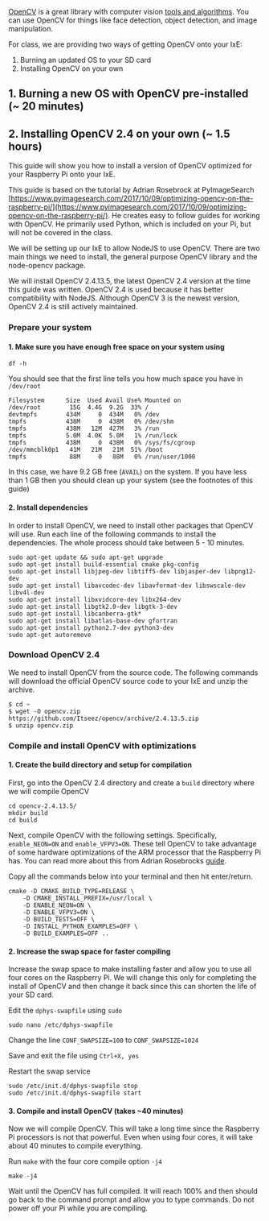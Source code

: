 [OpenCV](https://opencv.org) is a great library with computer vision [tools and algorithms](https://docs.opencv.org/2.4/doc/tutorials/tutorials.html). You can use OpenCV for things like face detection, object detection, and image manipulation.

For class, we are providing two ways of getting OpenCV onto your IxE:

1. Burning an updated OS to your SD card
2. Installing OpenCV on your own

## 1. Burning a new OS with OpenCV pre-installed (~ 20 minutes)

## 2. Installing OpenCV 2.4 on your own (~ 1.5 hours)

This guide will show you how to install a version of OpenCV optimized for your Raspberry Pi onto your IxE.

This guide is based on the tutorial by Adrian Rosebrock at PyImageSearch [https://www.pyimagesearch.com/2017/10/09/optimizing-opencv-on-the-raspberry-pi/](https://www.pyimagesearch.com/2017/10/09/optimizing-opencv-on-the-raspberry-pi/). He creates easy to follow guides for working with OpenCV. He primarily used Python, which is included on your Pi, but will not be covered in the class. 

We will be setting up our IxE to allow NodeJS to use OpenCV. There are two main things we need to install, the general purpose OpenCV library and the node-opencv package.

We will install OpenCV 2.4.13.5, the latest OpenCV 2.4 version at the time this guide was written. OpenCV 2.4 is used because it has better compatibility with NodeJS. Although OpenCV 3 is the newest version, OpenCV 2.4 is still actively maintained.

### Prepare your system
#### 1. Make sure you have enough free space on your system using 

```shell
df -h
```

You should see that the first line tells you how much space you have in `/dev/root`

```shell
Filesystem      Size  Used Avail Use% Mounted on
/dev/root        15G  4.4G  9.2G  33% /
devtmpfs        434M     0  434M   0% /dev
tmpfs           438M     0  438M   0% /dev/shm
tmpfs           438M   12M  427M   3% /run
tmpfs           5.0M  4.0K  5.0M   1% /run/lock
tmpfs           438M     0  438M   0% /sys/fs/cgroup
/dev/mmcblk0p1   41M   21M   21M  51% /boot
tmpfs            88M     0   88M   0% /run/user/1000
```

In this case, we have 9.2 GB free (`AVAIL`) on the system. If you have less than 1 GB then you should clean up your system (see the footnotes of this guide)

#### 2. Install dependencies

In order to install OpenCV, we need to install other packages that OpenCV will use. Run each line of the following commands to install the dependencies. The whole process should take between 5 - 10 minutes.

```shell
sudo apt-get update && sudo apt-get upgrade
sudo apt-get install build-essential cmake pkg-config
sudo apt-get install libjpeg-dev libtiff5-dev libjasper-dev libpng12-dev
sudo apt-get install libavcodec-dev libavformat-dev libswscale-dev libv4l-dev
sudo apt-get install libxvidcore-dev libx264-dev
sudo apt-get install libgtk2.0-dev libgtk-3-dev
sudo apt-get install libcanberra-gtk*
sudo apt-get install libatlas-base-dev gfortran
sudo apt-get install python2.7-dev python3-dev
sudo apt-get autoremove
```

### Download OpenCV 2.4

We need to install OpenCV from the source code. The following commands will download the official OpenCV source code to your IxE and unzip the archive.

```shell
$ cd ~
$ wget -O opencv.zip https://github.com/Itseez/opencv/archive/2.4.13.5.zip
$ unzip opencv.zip
```

### Compile and install OpenCV with optimizations

#### 1. Create the build directory and setup for compilation

First, go into the OpenCV 2.4 directory and create a `build` directory where we will compile OpenCV
```shell
cd opencv-2.4.13.5/
mkdir build
cd build
```

Next, compile OpenCV with the following settings. Specifically, `enable_NEON=ON` and `enable_VFPV3=ON`. These tell OpenCV to take advantage of some hardware optimizations of the ARM processor that the Raspberry Pi has. You can read more about this from Adrian Rosebrocks [guide](https://www.pyimagesearch.com/2017/10/09/optimizing-opencv-on-the-raspberry-pi).

Copy all the commands below into your terminal and then hit enter/return.

```shell
cmake -D CMAKE_BUILD_TYPE=RELEASE \
    -D CMAKE_INSTALL_PREFIX=/usr/local \
    -D ENABLE_NEON=ON \
    -D ENABLE_VFPV3=ON \
    -D BUILD_TESTS=OFF \
    -D INSTALL_PYTHON_EXAMPLES=OFF \
    -D BUILD_EXAMPLES=OFF ..
```

#### 2. Increase the swap space for faster compiling

Increase the swap space to make installing faster and allow you to use all four cores on the Raspberry Pi. We will change this only for completing the install of OpenCV and then change it back since this can shorten the life of your SD card.

Edit the `dphys-swapfile` using `sudo`

```shell
sudo nano /etc/dphys-swapfile
```

Change the line `CONF_SWAPSIZE=100` to `CONF_SWAPSIZE=1024`

Save and exit the file using `Ctrl+X, yes`

Restart the swap service 

```shell
sudo /etc/init.d/dphys-swapfile stop
sudo /etc/init.d/dphys-swapfile start
```

#### 3. Compile and install OpenCV (takes ~40 minutes)

Now we will compile OpenCV. This will take a long time since the Raspberry Pi processors is not that powerful. Even when using four cores, it will take about 40 minutes to compile everything.

Run `make` with the  four core compile option `-j4`

```shell
make -j4
```

Wait until the OpenCV has full compiled. It will reach 100% and then should go back to the command prompt and allow you to type commands. Do not power off your Pi while you are compiling.

